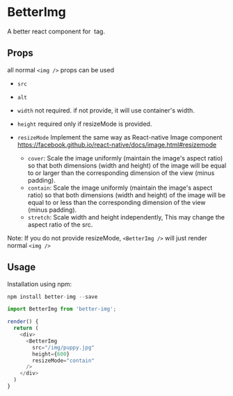 # BetterImg

A better react component for <img /> tag.

## Props
all normal `<img />` props can be used
- `src`
- `alt`
- `width` not required. if not provide, it will use container's width.
- `height` required only if resizeMode is provided.
- `resizeMode` Implement the same way as React-native Image component https://facebook.github.io/react-native/docs/image.html#resizemode

  - `cover`: Scale the image uniformly (maintain the image's aspect ratio) so that both dimensions (width and height) of the image will be equal to or larger than the corresponding dimension of the view (minus padding).
  - `contain`: Scale the image uniformly (maintain the image's aspect ratio) so that both dimensions (width and height) of the image will be equal to or less than the corresponding dimension of the view (minus padding).
  - `stretch`: Scale width and height independently, This may change the aspect ratio of the src.

Note: If you do not provide resizeMode, `<BetterImg />` will just render normal `<img />`



## Usage
Installation using npm:
``` js
npm install better-img --save
```
``` js
import BetterImg from 'better-img';

render() {
  return (
    <div>
      <BetterImg
        src="/img/puppy.jpg"
        height={600}
        resizeMode="contain"
      />
    </div>
  )
}
```
